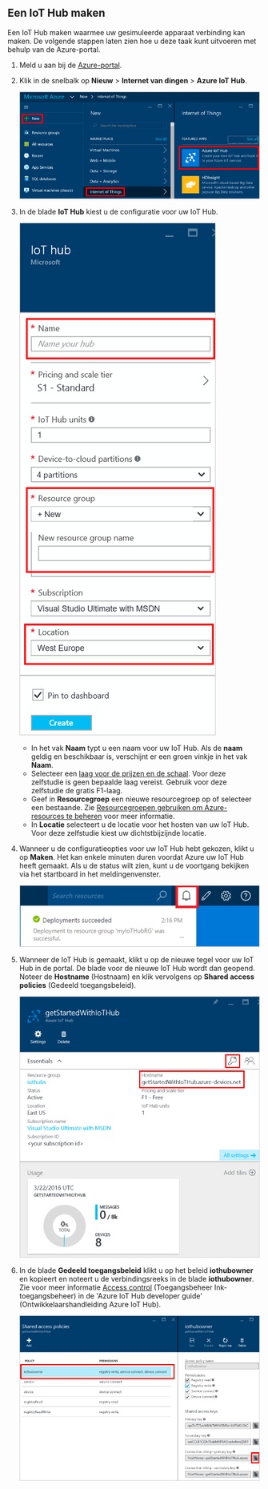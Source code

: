 ## Een IoT Hub maken

Een IoT Hub maken waarmee uw gesimuleerde apparaat verbinding kan maken. De volgende stappen laten zien hoe u deze taak kunt uitvoeren met behulp van de Azure-portal.

1. Meld u aan bij de [Azure-portal][lnk portal].

2. Klik in de snelbalk op **Nieuw** > **Internet van dingen** > **Azure IoT Hub**.

    ![Snelbalk Azure-portal][1]

3. In de blade **IoT Hub** kiest u de configuratie voor uw IoT Hub.

    ![Blade IoT Hub][2]

    * In het vak **Naam** typt u een naam voor uw IoT Hub. Als de **naam** geldig en beschikbaar is, verschijnt er een groen vinkje in het vak **Naam**.
    * Selecteer een [laag voor de prijzen en de schaal][lnk-pricing]. Voor deze zelfstudie is geen bepaalde laag vereist. Gebruik voor deze zelfstudie de gratis F1-laag.
    * Geef in **Resourcegroep** een nieuwe resourcegroep op of selecteer een bestaande. Zie [Resourcegroepen gebruiken om Azure-resources te beheren][lnk-resource-groups] voor meer informatie.
    * In **Locatie** selecteert u de locatie voor het hosten van uw IoT Hub. Voor deze zelfstudie kiest uw dichtstbijzijnde locatie.

4. Wanneer u de configuratieopties voor uw IoT Hub hebt gekozen, klikt u op **Maken**.  Het kan enkele minuten duren voordat Azure uw IoT Hub heeft gemaakt. Als u de status wilt zien, kunt u de voortgang bekijken via het startboard in het meldingenvenster.

    ![Status Nieuwe IoT Hub][3]

5. Wanneer de IoT Hub is gemaakt, klikt u op de nieuwe tegel voor uw IoT Hub in de portal. De blade voor de nieuwe IoT Hub wordt dan geopend. Noteer de **Hostname** (Hostnaam) en klik vervolgens op **Shared access policies** (Gedeeld toegangsbeleid).

    ![Blade Nieuwe IoT Hub][4]

6. In de blade **Gedeeld toegangsbeleid** klikt u op het beleid **iothubowner** en kopieert en noteert u de verbindingsreeks in de blade **iothubowner**. Zie voor meer informatie [Access control][lnk-access-control] (Toegangsbeheer Ink-toegangsbeheer) in de 'Azure IoT Hub developer guide' (Ontwikkelaarshandleiding Azure IoT Hub).

    ![Blade Gedeeld toegangsbeleid][5]


<!-- Images. -->
[1]: ./media/iot-hub-get-started-create-hub/create-iot-hub1.png
[2]: ./media/iot-hub-get-started-create-hub/create-iot-hub2.png
[3]: ./media/iot-hub-get-started-create-hub/create-iot-hub3.png
[4]: ./media/iot-hub-get-started-create-hub/create-iot-hub4.png
[5]: ./media/iot-hub-get-started-create-hub/create-iot-hub5.png

<!-- Links -->
[lnk-resource-groups]: ../articles/azure-portal/resource-group-portal.md
[lnk portal]: https://portal.azure.com/
[lnk-pricing]: https://azure.microsoft.com/pricing/details/iot-hub/
[lnk-access-control]: ../articles/iot-hub/iot-hub-devguide.md#accesscontrol



<!--HONumber=ago16_HO4-->


